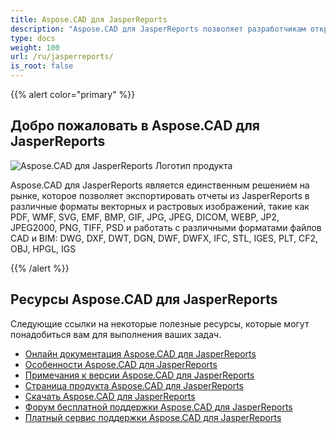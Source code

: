 ```yaml
---
title: Aspose.CAD для JasperReports
description: "Aspose.CAD для JasperReports позволяет разработчикам открывать, читать и обрабатывать файлы форматов AutoCAD DWG, DXF, DWT и другие форматы CAD и BIM, такие как: DGN, DWF, DWFX, IFC, STL, IGES, PLT, CF2, OBJ, HPGL, IGS."
type: docs
weight: 100
url: /ru/jasperreports/
is_root: false
---
```


{{% alert color="primary" %}}

## **Добро пожаловать в Aspose.CAD для JasperReports**

![Aspose.CAD для JasperReports Логотип продукта](/cad/_assets/home_3.png)

Aspose.CAD для JasperReports является единственным решением на рынке, которое позволяет экспортировать отчеты из JasperReports в различные форматы векторных и растровых изображений, такие как PDF, WMF, SVG, EMF, BMP, GIF, JPG, JPEG, DICOM, WEBP, JP2, JPEG2000, PNG, TIFF, PSD и работать с различными форматами файлов CAD и BIM: DWG, DXF, DWT, DGN, DWF, DWFX, IFC, STL, IGES, PLT, CF2, OBJ, HPGL, IGS

{{% /alert %}}

## **Ресурсы Aspose.CAD для JasperReports**

Следующие ссылки на некоторые полезные ресурсы, которые могут понадобиться вам для выполнения ваших задач.

- [Онлайн документация Aspose.CAD для JasperReports](/cad/jasperreports/)
- [Особенности Aspose.CAD для JasperReports](/cad/jasperreports/features-overview/)
- [Примечания к версии Aspose.CAD для JasperReports](https://releases.aspose.com/cad/jasperreports/release-notes/)
- [Страница продукта Aspose.CAD для JasperReports](https://products.aspose.com/cad/jasperreports/)
- [Скачать Aspose.CAD для JasperReports](https://downloads.aspose.com/cad/jasperreports)
- [Форум бесплатной поддержки Aspose.CAD для JasperReports](https://forum.aspose.com/c/cad/19)
- [Платный сервис поддержки Aspose.CAD для JasperReports](https://helpdesk.aspose.com/)
